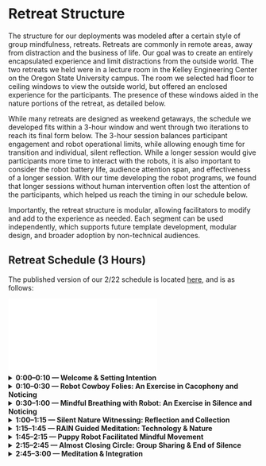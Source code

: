 <!-- README for the overview of the retreat -->
<!-- NEEDS TO BE UPDATED, NOT COMPLETE -->

# Retreat Structure

The structure for our deployments was modeled after a certain style of group mindfulness, retreats. Retreats are commonly in remote areas, away from distraction and the business of life. Our goal was to create an entirely encapsulated experience and limit distractions from the outside world. The two retreats we held were in a lecture room in the Kelley Engineering Center on the Oregon State University campus. The room we selected had floor to ceiling windows to view the outside world, but offered an enclosed experience for the participants. The presence of these windows aided in the nature portions of the retreat, as detailed below. 

While many retreats are designed as weekend getaways, the schedule we developed fits within a 3-hour window and went through two iterations to reach its final form below. The 3-hour session balances participant engagement and robot operational limits, while allowing enough time for transition and individual, silent reflection. While a longer session would give participants more time to interact with the robots, it is also important to consider the robot battery life, audience attention span, and effectiveness of a longer session. With our time developing the robot programs, we found that longer sessions without human intervention often lost the attention of the participants, which helped us reach the timing in our schedule below. 

Importantly, the retreat structure is modular, allowing facilitators to modify and add to the experience as needed. Each segment can be used independently, which supports future template development, modular design, and broader adoption by non-technical audiences.

##  Retreat Schedule (3 Hours)

The published version of our 2/22 schedule is located [here](./2_22%20Human-Robot%20Meditation%20Retreat%20II.pdf), and is as follows:

<object data="./2_22%20Human-Robot%20Meditation%20Retreat%20II.pdf" type="application/pdf" width="750px" height="750px">
    <embed src="./2_22%20Human-Robot%20Meditation%20Retreat%20II.pdf" type="application/pdf">
    </embed>
</object>

<details>

**<summary>0:00–0:10 — Welcome & Setting Intention</summary>**

- Pepper and Mini-Pupper welcome participants and introduce the retreat experience.
- Icebreaker activity led by the MC to build rapport and set a group intention.
- Emphasis on openness, curiosity, and grounding before mindfulness activities begin.

</details>

<details>

**<summary>0:10–0:30 — Robot Cowboy Folies: An Exercise in Cacophony and Noticing</summary>**

- Audience reads a Hero’s Journey script alongside LLM-generated sound cues.
- Focus on the emotional impact of sound and storytelling.
- Encourages playfulness and awareness of collective rhythm and participation.

</details>

</details>

<details>

**<summary> 0:30–1:00 — Mindful Breathing with Robot: An Exercise in Silence and Noticing</summary>**

- Guided breath meditation with soft, calming voice.
- Transitions into the silent portion of the retreat.
- Focused on grounding participants in the present and preparing for deeper reflection.

</details>

</details>

<details>

**<summary> 1:00–1:15 — Silent Nature Witnessing: Reflection and Collection</summary>**

- Participants walk silently outside, observing the natural world mindfully.
- Tasked with bringing back a found object for robotic VLM (Vision-Language Model) analysis.
- Encourages solo reflection and deep environmental noticing.


</details>

</details>

<details>

**<summary> 1:15–1:45 —  RAIN Guided Meditation: Technology & Nature</summary>**

- A guided meditation inspired by Tara Brach’s R.A.I.N. technique.
- Combination of Pepper’s custom intro and human-guided audio.
- Offers emotional grounding and emphasizes mindfulness of thoughts and feelings.

</details>

</details>

<details>

**<summary> 1:45–2:15 — Puppy Robot Facilitated Mindful Movement</summary>**

- Quadruped-human movement mirroring activities.
- Includes yoga-inspired stretching followed by upbeat, exercise-based movement (e.g., Jane Fonda-style cardio).
- Highlights differences in human and robot body systems while promoting playful physical awareness.


</details>

</details>

<details>

**<summary> 2:15–2:45 — Almost Closing Circle: Group Sharing & End of Silence</summary>**

- Participants engage in partner-based feedback with a therapy-style chatbot.
- Practice active listening and reflection using robot-human dialogue.
- Marks the closing of the silent portion of the retreat.

</details>

</details>

<details>

**<summary> 2:45–3:00 — Meditation & Integration</summary>**

- Guided relaxation session with ocean sounds and robotic drum rhythms.
- Encourages participants to let go of tension and integrate their experience.
- Gentle close to the retreat, fostering inner calm and closure.

</details>